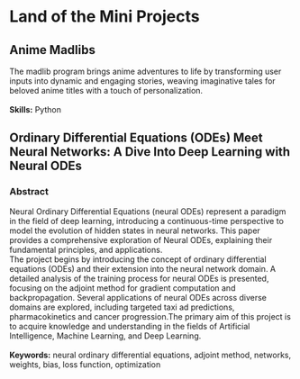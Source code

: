 # Land of the Mini Projects

## Anime Madlibs
The madlib program brings anime adventures to life by transforming user inputs into dynamic and engaging stories, weaving imaginative tales for beloved anime titles with a touch of personalization.
<br><br>**Skills:** Python

## Ordinary Differential Equations (ODEs) Meet Neural Networks: A Dive Into Deep Learning with Neural ODEs 
### Abstract
Neural Ordinary Differential Equations (neural ODEs) represent a paradigm in the field of deep learning, introducing a continuous-time perspective to model the evolution of hidden states in neural networks. This paper provides a comprehensive exploration of Neural ODEs, explaining their fundamental principles, and applications.<br>
The project begins by introducing the concept of ordinary differential equations (ODEs) and their extension into the neural network domain. A detailed analysis of the training process for neural ODEs is presented, focusing on the adjoint method for gradient computation and backpropagation. Several applications of neural ODEs across diverse domains are explored, including targeted taxi ad predictions, pharmacokinetics and cancer progression.The primary aim of this project is to acquire knowledge and understanding in the fields of Artificial Intelligence, Machine Learning, and Deep Learning. <br><br>
**Keywords:** neural ordinary differential equations, adjoint method, networks, weights, bias, loss function, optimization
